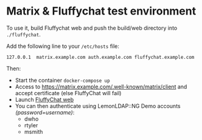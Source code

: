 # Matrix & Fluffychat test environment

To use it, build Fluffychat web and push the build/web directory into
`./fluffychat`.

Add the following line to your `/etc/hosts` file:
```
127.0.0.1  matrix.example.com auth.example.com fluffychat.example.com
```

Then:
* Start the container `docker-compose up`
* Access to https://matrix.example.com/.well-known/matrix/client and
  accept certificate (else FluffyChat will fail)
* Launch [FluffyChat web](https://fluffychat.example.com/web/)
* You can then authenticate using LemonLDAP::NG Demo accounts
  _(password=username)_:
  * dwho
  * rtyler
  * msmith
